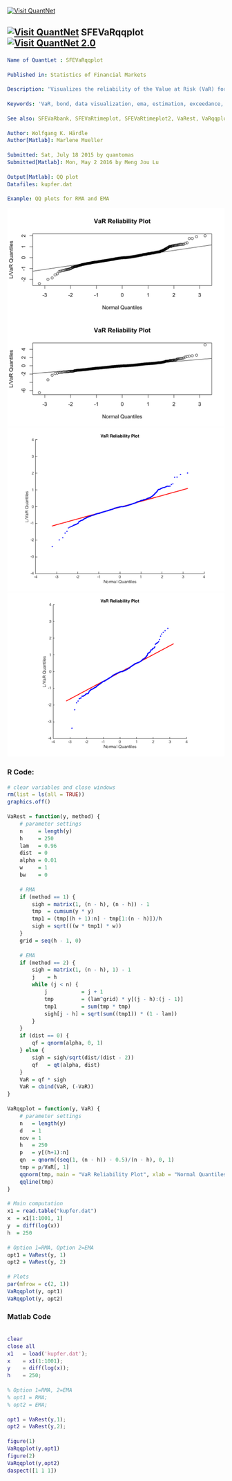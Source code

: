
[<img src="https://github.com/QuantLet/Styleguide-and-FAQ/blob/master/pictures/banner.png" width="880" alt="Visit QuantNet">](http://quantlet.de/index.php?p=info)

## [<img src="https://github.com/QuantLet/Styleguide-and-Validation-procedure/blob/master/pictures/qloqo.png" alt="Visit QuantNet">](http://quantlet.de/) **SFEVaRqqplot**[<img src="https://github.com/QuantLet/Styleguide-and-Validation-procedure/blob/master/pictures/QN2.png" width="60" alt="Visit QuantNet 2.0">](http://quantlet.de/d3/ia)

```yaml
Name of QuantLet : SFEVaRqqplot

Published in: Statistics of Financial Markets

Description: 'Visualizes the reliability of the Value at Risk (VaR) forecasts based on Rectangular Moving Average (RMA) and Exponentially Moving Average (EMA) models.'

Keywords: 'VaR, bond, data visualization, ema, estimation, exceedance, financial, forecast, graphical representation, moving-average, multivariate normal, normal-distribution, plot, portfolio, qq-plot, risk, rma, time-series'

See also: SFEVaRbank, SFEVaRtimeplot, SFEVaRtimeplot2, VaRest, VaRqqplot

Author: Wolfgang K. Härdle
Author[Matlab]: Marlene Mueller

Submitted: Sat, July 18 2015 by quantomas
Submitted[Matlab]: Mon, May 2 2016 by Meng Jou Lu

Output[Matlab]: QQ plot
Datafiles: kupfer.dat

Example: QQ plots for RMA and EMA

```

![Picture1](SFEVaRqqplot-1.png)
![Picture2](SFEVaRqqplot_ex1_m.png)
![Picture3](SFEVaRqqplot_ex2_m.png)

### R Code:
```r
# clear variables and close windows
rm(list = ls(all = TRUE))
graphics.off()

VaRest = function(y, method) {
    # parameter settings
    n     = length(y)
    h     = 250
    lam   = 0.96
    dist  = 0
    alpha = 0.01
    w     = 1
    bw    = 0
    
    # RMA
    if (method == 1) {
        sigh = matrix(1, (n - h), (n - h)) - 1
        tmp  = cumsum(y * y)
        tmp1 = (tmp[(h + 1):n] - tmp[1:(n - h)])/h
        sigh = sqrt(((w * tmp1) * w))
    }
    grid = seq(h - 1, 0)
    
    # EMA
    if (method == 2) {
        sigh = matrix(1, (n - h), 1) - 1
        j    = h
        while (j < n) {
            j           = j + 1
            tmp         = (lam^grid) * y[(j - h):(j - 1)]
            tmp1        = sum(tmp * tmp)
            sigh[j - h] = sqrt(sum((tmp1)) * (1 - lam))
        }
    }
    if (dist == 0) {
        qf = qnorm(alpha, 0, 1)
    } else {
        sigh = sigh/sqrt(dist/(dist - 2))
        qf   = qt(alpha, dist)
    }
    VaR = qf * sigh
    VaR = cbind(VaR, (-VaR))
}

VaRqqplot = function(y, VaR) {
    # parameter settings 
    n   = length(y)
    d   = 1
    nov = 1
    h   = 250
    p   = y[(h+1):n]
    qn  = qnorm((seq(1, (n - h)) - 0.5)/(n - h), 0, 1)
    tmp = p/VaR[, 1]
    qqnorm(tmp, main = "VaR Reliability Plot", xlab = "Normal Quantiles", ylab = "L/VaR Quantiles")
    qqline(tmp)
}

# Main computation
x1 = read.table("kupfer.dat")
x  = x1[1:1001, 1]
y  = diff(log(x))
h  = 250

# Option 1=RMA, Option 2=EMA
opt1 = VaRest(y, 1)
opt2 = VaRest(y, 2)

# Plots
par(mfrow = c(2, 1))
VaRqqplot(y, opt1)
VaRqqplot(y, opt2) 
```
### Matlab Code
```matlab

clear
close all
x1   = load('kupfer.dat');
x    = x1(1:1001);
y    = diff(log(x));
h    = 250;

% Option 1=RMA, 2=EMA
% opt1 = RMA;
% opt2 = EMA;

opt1 = VaRest(y,1);
opt2 = VaRest(y,2);

figure(1)
VaRqqplot(y,opt1)
figure(2)
VaRqqplot(y,opt2)
daspect([1 1 1])
```
